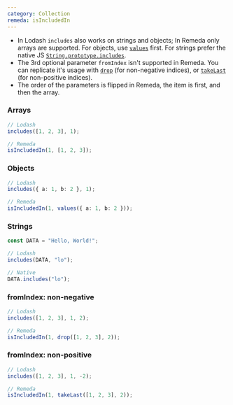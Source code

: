 ```yaml
---
category: Collection
remeda: isIncludedIn
---
```


- In Lodash `includes` also works on strings and objects; In Remeda only arrays
  are supported. For objects, use [`values`](/docs#values) first. For strings
  prefer the native JS [`String.prototype.includes`](https://developer.mozilla.org/en-US/docs/Web/JavaScript/Reference/Global_Objects/String/includes).
- The 3rd optional parameter `fromIndex` isn't supported in Remeda. You can
  replicate it's usage with [`drop`](/docs#drop) (for non-negative indices), or
  [`takeLast`](/docs#takeLast) (for non-positive indices).
- The order of the parameters is flipped in Remeda, the item is first, and then
  the array.

### Arrays

```ts
// Lodash
includes([1, 2, 3], 1);

// Remeda
isIncludedIn(1, [1, 2, 3]);
```

### Objects

```ts
// Lodash
includes({ a: 1, b: 2 }, 1);

// Remeda
isIncludedIn(1, values({ a: 1, b: 2 }));
```

### Strings

```ts
const DATA = "Hello, World!";

// Lodash
includes(DATA, "lo");

// Native
DATA.includes("lo");
```

### fromIndex: non-negative

```ts
// Lodash
includes([1, 2, 3], 1, 2);

// Remeda
isIncludedIn(1, drop([1, 2, 3], 2));
```

### fromIndex: non-positive

```ts
// Lodash
includes([1, 2, 3], 1, -2);

// Remeda
isIncludedIn(1, takeLast([1, 2, 3], 2));
```
